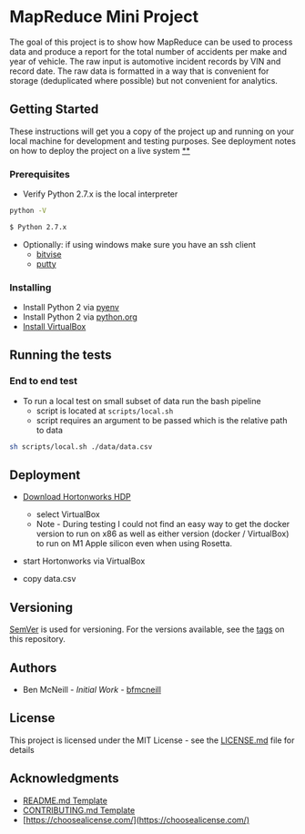 # MapReduce Mini Project

The goal of this project is to show how MapReduce can be used to process data and produce a report for the total number of accidents per make and year of vehicle. The raw input is automotive incident records by VIN and record date. The raw data is formatted in a way that is convenient for storage (deduplicated where possible) but not convenient for analytics.

## Getting Started

These instructions will get you a copy of the project up and running on your local machine for development and testing purposes. See deployment notes on how to deploy the project on a live system [\*\*](#deployment)

### Prerequisites

- Verify Python 2.7.x is the local interpreter

```bash
python -V

$ Python 2.7.x
```

- Optionally: if using windows make sure you have an ssh client
  - [bitvise](https://www.bitvise.com/ssh-client-download)
  - [putty](https://www.putty.org/)

### Installing

- Install Python 2 via [pyenv](https://github.com/pyenv/pyenv)
- Install Python 2 via [python.org](https://www.python.org/)
- [Install VirtualBox](https://www.virtualbox.org/wiki/Downloads)

## Running the tests

### End to end test

- To run a local test on small subset of data run the bash pipeline
  - script is located at `scripts/local.sh`
  - script requires an argument to be passed which is the relative path to data

```bash
sh scripts/local.sh ./data/data.csv
```

## Deployment

- [Download Hortonworks HDP](https://www.cloudera.com/downloads/hortonworks-sandbox/hdp.html)

  - select VirtualBox
  - Note - During testing I could not find an easy way to get the docker version to run on x86 as well as either version (docker / VirtualBox) to run on M1 Apple silicon even when using Rosetta.

- start Hortonworks via VirtualBox
- copy data.csv

## Versioning

[SemVer](https://semver.org/) is used for versioning. For the versions available, see the [tags](https://github.com/bfmcneill/hadoop-mini-project/tags) on this repository.

## Authors

- Ben McNeill - _Initial Work_ - [bfmcneill](https://github.com/bfmcneill)

## License

This project is licensed under the MIT License - see the [LICENSE.md](LICENSE.md) file for details

## Acknowledgments

- [README.md Template](https://gist.github.com/PurpleBooth/109311bb0361f32d87a2)
- [CONTRIBUTING.md Template](https://gist.github.com/PurpleBooth/b24679402957c63ec426)
- [https://choosealicense.com/](https://choosealicense.com/)
